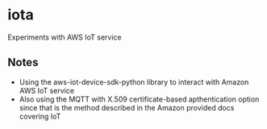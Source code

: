 # iota
Experiments with AWS IoT service

## Notes

 - Using the aws-iot-device-sdk-python library to interact with Amazon AWS IoT service
 - Also using the MQTT with X.509 certificate-based apthentication option since that is the method described in the Amazon provided docs covering IoT
 
